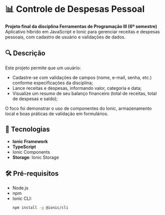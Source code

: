 # 📊 Controle de Despesas Pessoal

**Projeto final da disciplina Ferramentas de Programação III (6º semestre)**  
Aplicativo híbrido em JavaScript e Ionic para gerenciar receitas e despesas pessoais, com cadastro de usuário e validações de dados.

## 🔍 Descrição

Este projeto permite que um usuário:
- Cadastre-se com validações de campos (nome, e-mail, senha, etc.) conforme especificações da disciplina;
- Lance receitas e despesas, informando valor, categoria e data;
- Visualize um resumo de seu balanço financeiro (total de receitas, total de despesas e saldo);

O foco foi demonstrar o uso de componentes do Ionic, armazenamento local e boas práticas de validação em formulários.

## 🚀 Tecnologias

- **Ionic Framework** 
- **TypeScript**  
- Ionic Components
- **Storage**: Ionic Storage

## 🛠️ Pré-requisitos

- Node.js
- npm 
- Ionic CLI:  
  ```bash
  npm install -g @ionic/cli
